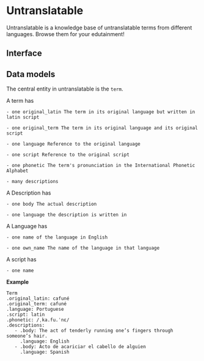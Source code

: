# Untranslatable

Untranslatable is a knowledge base of untranslatable terms from different languages. Browse them for your edutainment!

## Interface



## Data models

The central entity in untranslatable is the `term`.

A term has

    - one original_latin The term in its original language but written in latin script

    - one original_term The term in its original language and its original script

    - one language Reference to the original language

    - one script Reference to the original script

    - one phonetic The term's pronunciation in the International Phonetic Alphabet

    - many descriptions

A Description has

    - one body The actual description

    - one language the description is written in

A Language has

    - one name of the language in English

    - one own_name The name of the language in that language

A script has

    - one name


**Example**

```
Term
.original_latin: cafuné
.original_term: cafuné
.language: Portuguese
.script: latin
.phonetic: /ˌka.fu.ˈnɛ/
.descriptions:
   - .body: The act of tenderly running one’s fingers through someone’s hair.
     .language: English
   - .body: Acto de acariciar el cabello de alguien
     .language: Spanish
```
